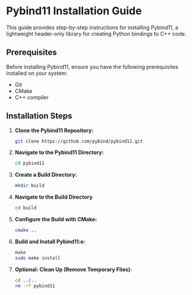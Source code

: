 # Pybind11 Installation Guide

This guide provides step-by-step instructions for installing Pybind11, a lightweight header-only library for creating Python bindings to C++ code.

## Prerequisites

Before installing Pybind11, ensure you have the following prerequisites installed on your system:

- Git
- CMake
- C++ compiler

## Installation Steps

1. **Clone the Pybind11 Repository:**

   ```bash
   git clone https://github.com/pybind/pybind11.git
   
2. **Navigate to the Pybind11 Directory:**
    ```bash
    cd pybind11
3. **Create a Build Directory:**
    ```bash
    mkdir build
4. **Navigate to the Build Directory**
    ```bash
    cd build
5. **Configure the Build with CMake:**
    ```bash
    cmake ..    
6. **Build and Install Pybind11:e:**
    ```bash
    make
    sudo make install 
    ```
7. **Optional: Clean Up (Remove Temporary Files):**
    ```bash
    cd ../..
    rm -rf pybind11
    ```